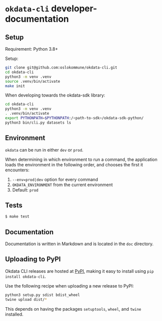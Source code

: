 # `okdata-cli` developer-documentation

## Setup

Requirement: Python 3.8+

Setup:
```bash
git clone git@github.com:oslokommune/okdata-cli.git
cd okdata-cli
python3 -m venv .venv
source .venv/bin/activate
make init
```

When developing towards the okdata-sdk library:
```bash
cd okdata-cli
python3 -m venv .venv
. .venv/bin/activate
export PYTHONPATH=$PYTHONPATH:/<path-to-sdk>/okdata-sdk-python/
python3 bin/cli.py datasets ls
```

## Environment

`okdata` can be run in either `dev` or `prod`.

When determining in which environment to run a command, the application loads
the environment in the following order, and chooses the first it encounters:

1. `--env=prod|dev` option for every command
2. `OKDATA_ENVIRONMENT` from the current environment
3. Default: `prod`

## Tests

```bash
$ make test
```

## Documentation

Documentation is written in Markdown and is located in the `doc` directory.

## Uploading to PyPI

Okdata CLI releases are hosted at [PyPI](https://pypi.org/project/okdata-cli/),
making it easy to install using `pip install okdata-cli`.

Use the following recipe when uploading a new release to PyPI:

```bash
python3 setup.py sdist bdist_wheel
twine upload dist/*
```

This depends on having the packages `setuptools`, `wheel`, and `twine`
installed.
